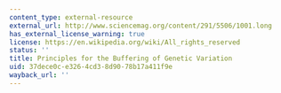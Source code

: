 ```yaml
---
content_type: external-resource
external_url: http://www.sciencemag.org/content/291/5506/1001.long
has_external_license_warning: true
license: https://en.wikipedia.org/wiki/All_rights_reserved
status: ''
title: Principles for the Buffering of Genetic Variation
uid: 37dece0c-e326-4cd3-8d90-78b17a411f9e
wayback_url: ''
---
```

